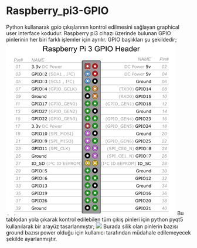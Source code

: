 # Raspberry_pi3-GPIO
Python kullanarak gpio çıkışlarının kontrol edilmesini sağlayan graphical user interface kodudur. Raspberry pi3 cihazı üzerinde bulunan GPIO pinlerinin her biri farklı işlemler için ayrılır. GPIO başlıkları şu şekildedir;
![](image/raspberry.PNG)
Bu tablodan yola çıkarak kontrol edilebilen tüm çıkış pinleri için python pyqt5 kullanılarak bir arayüz tasarlanmıştır;
![](image/guı.png)
Burada silik olan pinlerin bazısı ground bazısı power olduğu için kullanıcı tarafından müdahale edilemeyecek şekilde ayarlanmıştır.
